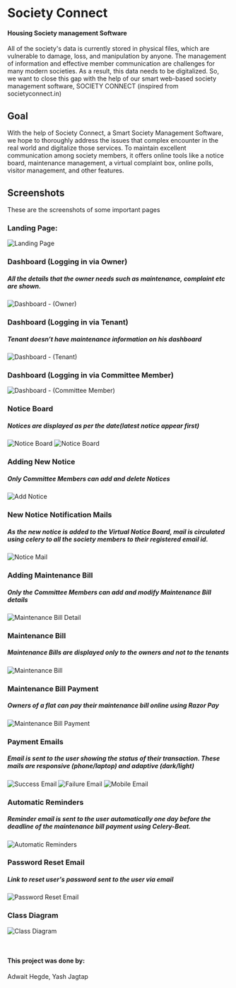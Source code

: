 
# Society Connect
#### Housing Society management Software
All of the society's data is currently stored in physical files, which are vulnerable to damage, loss, and manipulation by anyone. The management of information and effective member communication are challenges for many modern societies. As a result, this data needs to be digitalized. So,  we want to close this gap with the help of our smart web-based society management software, SOCIETY CONNECT (inspired from societyconnect.in)

## Goal
With the help of Society Connect, a Smart Society Management Software, we hope to thoroughly address the issues that complex encounter in the real world and digitalize those services. To maintain excellent communication among society members, it offers online tools like a notice board, maintenance management, a virtual complaint box, online polls, visitor management, and other features. 


## Screenshots
These are the screenshots of some important pages

### Landing Page:

![Landing Page](images/landing.png)

### Dashboard (Logging in via Owner)
##### All the details that the owner needs such as maintenance, complaint etc are shown.

![Dashboard - (Owner)](images/dashboard_owner.png)

### Dashboard (Logging in via Tenant)
##### Tenant doesn’t have maintenance information on his dashboard
![Dashboard - (Tenant)](images/dashboard_tenant.png)

### Dashboard (Logging in via Committee Member)

![Dashboard - (Committee Member)](images/dashboard_cm.png)

### Notice Board
##### Notices are displayed as per the date(latest notice appear first)
![Notice Board](images/noticeboard.png)
![Notice Board](images/notice.png)



### Adding New Notice 
##### Only Committee Members can add and delete Notices
![Add Notice](images/addnotice.png)



### New Notice Notification Mails
##### As the new notice is added to the Virtual Notice Board, mail is circulated using celery to all the society members to their registered email id.
![Notice Mail](images/noticemail.png)



### Adding Maintenance Bill 
##### Only the Committee Members can add and modify Maintenance Bill details
![Maintenance Bill Detail](images/Maintenance_Bill_Detail.png)



### Maintenance Bill
##### Maintenance Bills are displayed only to the owners and not to the tenants
![Maintenance Bill](images/Maintenance_Bill.png)



### Maintenance Bill Payment
##### Owners of a flat can pay their maintenance bill online using Razor Pay
![Maintenance Bill Payment](images/Pay.png)



### Payment Emails
##### Email is sent to the user showing the status of their transaction. These mails are responsive (phone/laptop) and adaptive (dark/light)
![Success Email](images/mail_success.png)
![Failure Email](images/mail_fail.png)
![Mobile Email](images/mail_phone.png)



### Automatic Reminders
##### Reminder email is sent to the user automatically one day before the deadline of the maintenance bill payment using Celery-Beat.
![Automatic Reminders](images/mail_reminder.png)



### Password Reset Email
##### Link to reset user's password sent to the user via email
![Password Reset Email](images/pr.png)


### Class Diagram
![Class Diagram](images/class_diagram.png)





<br />

#### This project was done by: 
Adwait Hegde, Yash Jagtap
